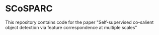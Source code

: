 # SCoSPARC
This repository contains code for the paper "Self-supervised co-salient object detection via feature correspondence at multiple scales"
